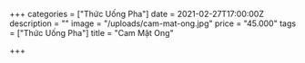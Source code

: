+++
categories = ["Thức Uống Pha"]
date = 2021-02-27T17:00:00Z
description = ""
image = "/uploads/cam-mat-ong.jpg"
price = "45.000"
tags = ["Thức Uống Pha"]
title = "Cam Mật Ong"

+++
